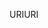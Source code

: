 <span data-ttu-id="9d814-101">URI</span><span class="sxs-lookup"><span data-stu-id="9d814-101">URI</span></span>